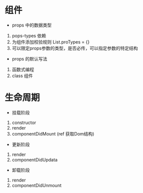 # 组件
 - props 中的数据类型
 1. pops-types 依赖
 2. 为组件添加校验规则 List.proTypes = {}
 3. 可以限定props参数的类型，是否必传，可以指定参数的特定结构

 - props 的默认写法
 1. 函数式编程
 2. class 组件

# 生命周期
 - 挂载阶段
 1. constructor
 2. render
 3. componentDidMount (ref 获取Dom结构)

 - 更新阶段
 1. render
 2. componentDidUpdata

 - 卸载阶段
 1. render
 2. componentDidUnmount

# 
